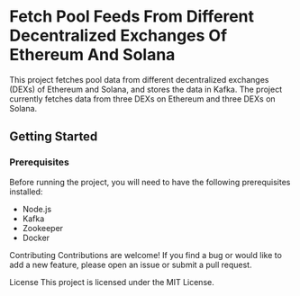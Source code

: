 # Fetch Pool Feeds From Different Decentralized Exchanges Of Ethereum And Solana
This project fetches pool data from different decentralized exchanges (DEXs) of Ethereum and Solana, and stores the data in Kafka. The project currently fetches data from three DEXs on Ethereum and three DEXs on Solana.

## Getting Started
### Prerequisites
Before running the project, you will need to have the following prerequisites installed:

- Node.js
- Kafka
- Zookeeper
- Docker

Contributing
Contributions are welcome! If you find a bug or would like to add a new feature, please open an issue or submit a pull request.

License
This project is licensed under the MIT License.
